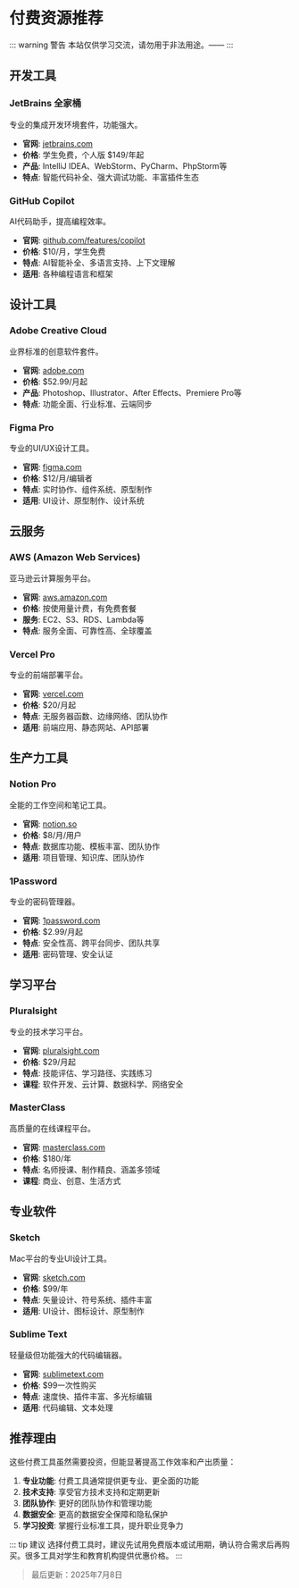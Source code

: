 # 付费资源推荐

::: warning 警告
本站仅供学习交流，请勿用于非法用途。——
:::

## 开发工具

### JetBrains 全家桶
专业的集成开发环境套件，功能强大。

- **官网**: [jetbrains.com](https://www.jetbrains.com)
- **价格**: 学生免费，个人版 $149/年起
- **产品**: IntelliJ IDEA、WebStorm、PyCharm、PhpStorm等
- **特点**: 智能代码补全、强大调试功能、丰富插件生态

### GitHub Copilot
AI代码助手，提高编程效率。

- **官网**: [github.com/features/copilot](https://github.com/features/copilot)
- **价格**: $10/月，学生免费
- **特点**: AI智能补全、多语言支持、上下文理解
- **适用**: 各种编程语言和框架

## 设计工具

### Adobe Creative Cloud
业界标准的创意软件套件。

- **官网**: [adobe.com](https://www.adobe.com)
- **价格**: $52.99/月起
- **产品**: Photoshop、Illustrator、After Effects、Premiere Pro等
- **特点**: 功能全面、行业标准、云端同步

### Figma Pro
专业的UI/UX设计工具。

- **官网**: [figma.com](https://www.figma.com)
- **价格**: $12/月/编辑者
- **特点**: 实时协作、组件系统、原型制作
- **适用**: UI设计、原型制作、设计系统

## 云服务

### AWS (Amazon Web Services)
亚马逊云计算服务平台。

- **官网**: [aws.amazon.com](https://aws.amazon.com)
- **价格**: 按使用量计费，有免费套餐
- **服务**: EC2、S3、RDS、Lambda等
- **特点**: 服务全面、可靠性高、全球覆盖

### Vercel Pro
专业的前端部署平台。

- **官网**: [vercel.com](https://vercel.com)
- **价格**: $20/月起
- **特点**: 无服务器函数、边缘网络、团队协作
- **适用**: 前端应用、静态网站、API部署

## 生产力工具

### Notion Pro
全能的工作空间和笔记工具。

- **官网**: [notion.so](https://www.notion.so)
- **价格**: $8/月/用户
- **特点**: 数据库功能、模板丰富、团队协作
- **适用**: 项目管理、知识库、团队协作

### 1Password
专业的密码管理器。

- **官网**: [1password.com](https://1password.com)
- **价格**: $2.99/月起
- **特点**: 安全性高、跨平台同步、团队共享
- **适用**: 密码管理、安全认证

## 学习平台

### Pluralsight
专业的技术学习平台。

- **官网**: [pluralsight.com](https://www.pluralsight.com)
- **价格**: $29/月起
- **特点**: 技能评估、学习路径、实践练习
- **课程**: 软件开发、云计算、数据科学、网络安全

### MasterClass
高质量的在线课程平台。

- **官网**: [masterclass.com](https://www.masterclass.com)
- **价格**: $180/年
- **特点**: 名师授课、制作精良、涵盖多领域
- **课程**: 商业、创意、生活方式

## 专业软件

### Sketch
Mac平台的专业UI设计工具。

- **官网**: [sketch.com](https://www.sketch.com)
- **价格**: $99/年
- **特点**: 矢量设计、符号系统、插件丰富
- **适用**: UI设计、图标设计、原型制作

### Sublime Text
轻量级但功能强大的代码编辑器。

- **官网**: [sublimetext.com](https://www.sublimetext.com)
- **价格**: $99一次性购买
- **特点**: 速度快、插件丰富、多光标编辑
- **适用**: 代码编辑、文本处理

## 推荐理由

这些付费工具虽然需要投资，但能显著提高工作效率和产出质量：

1. **专业功能**: 付费工具通常提供更专业、更全面的功能
2. **技术支持**: 享受官方技术支持和定期更新
3. **团队协作**: 更好的团队协作和管理功能
4. **数据安全**: 更高的数据安全保障和隐私保护
5. **学习投资**: 掌握行业标准工具，提升职业竞争力

::: tip 建议
选择付费工具时，建议先试用免费版本或试用期，确认符合需求后再购买。很多工具对学生和教育机构提供优惠价格。
:::

> 最后更新：2025年7月8日

